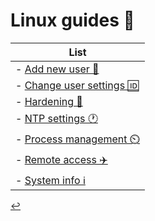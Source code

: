 # Linux guides 🐧

| List |
| - |
| - [Add new user 🪪](/Linux/user-add.html) |
| - [Change user settings 🆔](/Linux/user-config.html) |
| - [Hardening 🔐](/Linux/hardening.html) |
| - [NTP settings 🕐](/Linux/ntp-settings.html) |
| - [Process management ⏲️](/Linux/process-management.html) |
| - [Remote access ✈️](/Linux/remote-access.html) |
| - [System info ℹ️](/Linux/system-info.html) |

[↩️](./index.md)

